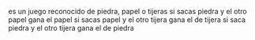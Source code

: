 es un juego reconocido de piedra, papel o tijeras
si sacas piedra y el otro papel gana el papel
si sacas papel y el otro tijera gana el de tijera si saca piedra y el otro tijera gana el de piedra
